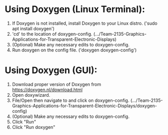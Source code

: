 # Using Doxygen (Linux Terminal):
1. If Doxygen is not installed, install Doxygen to your Linux distro. ('sudo apt install doxygen')
2. 'cd' to the location of doxygen-config. (.../Team-2135-Graphics-Applications-for-Transparent-Electronic-Displays)
3. (Optional) Make any necessary edits to doxygen-config.
4. Run doxygen on the config file. ('doxygen doxygen-config')

# Using Doxygen (GUI):
1. Download proper version of Doxygen from https://doxygen.nl/download.html
2. Open doxywizard.
3. File/Open then navigate to and click on doxygen-config. (.../Team-2135-Graphics-Applications-for-Transparent-Electronic-Displays/doxygen-config)
4. (Optional) Make any necessary edits to doxygen-config.
5. Click "Run"
6. Click "Run doxygen"

